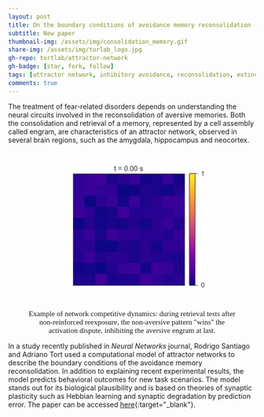 ```yaml
---
layout: post
title: On the boundary conditions of avoidance memory reconsolidation - an attractor network perspective
subtitle: New paper
thumbnail-img: /assets/img/consolidation_memory.gif
share-img: /assets/img/torlab_logo.jpg
gh-repo: tortlab/attractor-network
gh-badge: [star, fork, follow]
tags: [attractor network, inhibitory avoidance, reconsolidation, extinction, boundary condition, synaptic plasticity]
comments: true
---
```


The treatment of fear-related disorders depends on understanding the neural circuits involved in the reconsolidation of aversive memories. Both the consolidation and retrieval of a memory, represented by a cell assembly called engram, are characteristics of an attractor network, observed in several brain regions, such as the amygdala, hippocampus and neocortex.

<figure class="image" align="center">
  <img src="/assets/img/consolidation_memory.gif" alt="consolidation-memory">
  <figcaption style="font-family:calibri; font-style:bold; text-align:center; font-size:15px"> Example of network competitive dynamics: during retrieval tests after non-reinforced reexposure, the non-aversive pattern "wins" the activation dispute, inhibiting the aversive engram at last. </figcaption>
</figure>

In a study recently published in _Neural Networks_ journal, Rodrigo Santiago and Adriano Tort used a computational model of attractor networks to describe the boundary conditions of the avoidance memory reconsolidation. In addition to explaining recent experimental results, the model predicts behavioral outcomes for new task scenarios. The model stands out for its biological plausibility and is based on theories of synaptic plasticity such as Hebbian learning and synaptic degradation by prediction error. The paper can be accessed [here](https://www.sciencedirect.com/science/article/pii/S0893608020301337){:target="_blank"}.